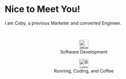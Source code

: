 Nice to Meet You!
=================

I am Coby, a previous Marketer and converted Engineer.

<br>

<p align="center">
  <a href="https://github.com/igluu">
    <img src="https://github.com/cobyeastwood/cobyeastwood/blob/main/laptop-code-solid.svg" width="30px" alt="@igluu">
  </a>
  <br>Software Development
</p>

<p align="center">
  <img src="https://github.com/cobyeastwood/cobyeastwood/blob/main/heart-pulse-solid.svg" width="30px" alt="Running, Coding, and Coffee">
  <br>Running, Coding, and Coffee
</p>
